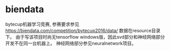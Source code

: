 # biendata
bytecup机器学习竞赛, 参赛要求参见
https://biendata.com/competition/bytecup2016/data/
数据在resource目录下。
由于写该项目时尚无tensorflow windows版，因此svd部分和神经网络部分开发不在同一台机器上。
神经网络部分参见neuralnetwork项目。
